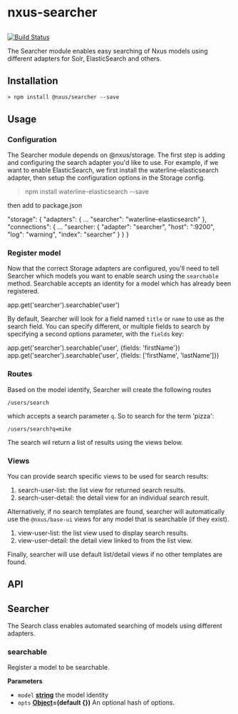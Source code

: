 # nxus-searcher

## 

[![Build Status](https://travis-ci.org/nxus/searcher.svg?branch=master)](https://travis-ci.org/nxus/searcher)

The Searcher module enables easy searching of Nxus models using different adapters for Solr, ElasticSearch and others.

## Installation

    > npm install @nxus/searcher --save

## Usage

### Configuration

The Searcher module depends on @nxus/storage.  The first step is adding and configuring the search adapter you'd like to use.
For example, if we want to enable ElasticSearch, we first install the waterline-elasticsearch adapter, then setup the configuration 
options in the Storage config.

> npm install waterline-elasticsearch --save

then add to package.json

   "storage": {
     "adapters": {
       ...
       "searcher": "waterline-elasticsearch"
     },
     "connections": {
       ...
       "searcher: {
         "adapter": "searcher",
         "host": "<host address>:9200",
         "log": "warning",
         "index": "searcher"
       }
     }
   }

### Register model

Now that the correct Storage adapters are configured, you'll need to tell Searcher which models you want to enable 
search using the `searchable` method. Searchable accepts an identity for a model which has already been registered.

   app.get('searcher').searchable('user')

By default, Searcher will look for a field named `title` or `name` to use as the search field. You can specify different, or 
multiple fields to search by specifying a second options parameter, with the `fields` key:

   app.get('searcher').searchable('user', {fields: 'firstName'})
   app.get('searcher').searchable('user', {fields: ['firstName', 'lastName']})

### Routes

Based on the model identify, Searcher will create the following routes

    /users/search

which accepts a search parameter `q`. So to search for the term 'pizza':

    /users/search?q=mike

The search wil return a list of results using the views below.

### Views

You can provide search specific views to be used for search results:

1.  search-user-list: the list view for returned search results.
2.  search-user-detail: the detail view for an individual search result.

Alternatively, if no search templates are found, searcher will automatically use the `@nxus/base-ui` views for any model 
that is searchable (if they exist).

1.  view-user-list: the list view used to display search results.
2.  view-user-detail: the detail view linked to from the list view.

Finally, searcher will use default list/detail views if no other templates are found. 

## API

## Searcher

The Search class enables automated searching of models using different adapters.

### searchable

Register a model to be searchable.

**Parameters**

-   `model` **[string](https://developer.mozilla.org/en-US/docs/Web/JavaScript/Reference/Global_Objects/String)** the model identity
-   `opts` **[Object](https://developer.mozilla.org/en-US/docs/Web/JavaScript/Reference/Global_Objects/Object)=(default {})** An optional hash of options.
